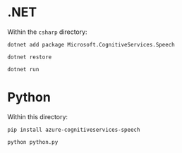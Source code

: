 # .NET

Within the `csharp` directory:

```shell
dotnet add package Microsoft.CognitiveServices.Speech
```

```shell
dotnet restore
```

```shell
dotnet run
```

# Python

Within this directory:

```shell
pip install azure-cognitiveservices-speech
```

```shell
python python.py
```